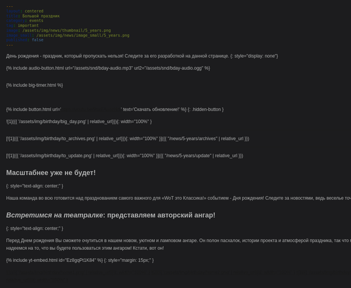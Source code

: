```yaml
---
layout: centered
title: Большой праздник
category: events
tag: important
image: /assets/img/news/thumbnail/5_years.png
image_small: /assets/img/news/image_small/5_years.png
published: false
---
```

День рождения - праздник, который пропускать нельзя! Следите за его разработкой на данной странице.
{: style="display: none"}

{% include audio-button.html url="/assets/snd/bday-audio.mp3" url2="/assets/snd/bday-audio.ogg" %}
<!-- Для корректной работы во всех браузерах нужно закинуть файл в mp3 и ogg/vorbis.
Коммент можно убрать -->
<!-- да пусть будет как пасхалка, может кто-то поржекает =) -->

<!-- Перед таймером обязательно должно быть что-то блочное, без него съезжает кнопка аудио -->
<div style="height: 1px"></div>

{% include big-timer.html %}

<br>

{% include button.html url='https://youtu.be/9sxEAuozHrk' text='Скачать обновление!' %}
{: .hidden-button }

![1]({{ '/assets/img/birthday/big_day.png' | relative_url}}){: width="100%" }

---

[![1]({{ '/assets/img/birthday/to_archives.png' | relative_url}}){: width="100%" }]({{ "/news/5-years/archives" | relative_url }})

---

[![1]({{ '/assets/img/birthday/to_update.png' | relative_url}}){: width="100%" }]({{ "/news/5-years/update" | relative_url }})

## Масштабнее уже не будет!
{: style="text-align: center;" }

Наша команда во всю готовится над празднованием самого важного для «WoT это Классика!» событием - Дня рождения! Следите за новостями, ведь веселье точно начинается!

## *Встретимся на театралке*: представляем авторский ангар!
{: style="text-align: center;" }

Перед Днем рождения Вы сможете очутиться в нашем новом, уютном и ламповом ангаре. Он полон пасхалок, истории проекта и атмосферой праздника, так что мы очень надеемся на то, что вы будете пользоваться этим ангаром! Кстати, вот он!

{% include yt-embed.html id="Ez8gqPt1K84" %}
{: style="margin: 15px;" }

[![1]({{ '/assets/img/birthday/home1.png' | relative_url}}){: width="100%" }](/assets/img/birthday/home1.png)
[![2]({{ '/assets/img/birthday/home2.png' | relative_url}}){: width="100%" }](/assets/img/birthday/home2.png)
[![3]({{ '/assets/img/birthday/home3.png' | relative_url}}){: width="100%" }](/assets/img/birthday/home3.png)

<style>
  body {
    color: #b1b2b2;
    font: 12px / 20px Arial, "Helvetica CY", Helvetica, sans-serif;
    background: url(/assets/img/birthday/wotc_bd_bg.png) top no-repeat, url(/assets/img/sparkles-ny.png) 50% 0 #1c1c1e;
    min-width: 1000px;
  }
  .hidden-button {
    display: none;
  }
  .content-wrapper {
    width: 955px;
    margin: 0 auto;
    position: relative;
  }
  .content {
    clear: both;
    margin: 0px auto;
    padding: 0;
    position: relative;
    width: 715px;
  }
  .b-cluster-lite {
    display: none;
  }
  .wotc-logo {
    background: url(/assets/img/wotc_logo_5years.png);
    background-size: 100% 100%;
    display: block;
    width: 366px;
    height: 214px;
    margin: auto;
  }
</style>
